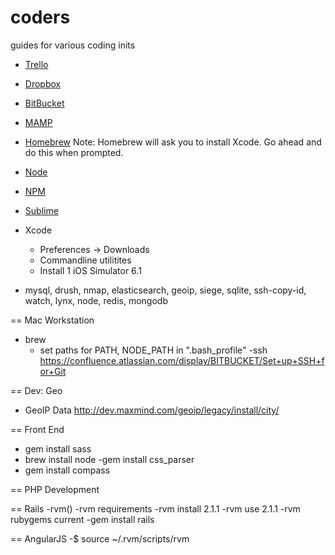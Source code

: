 coders
======

guides for various coding inits
- [Trello](http://www.trello.com)
- [Dropbox](www.dropbox.com)
- [BitBucket](https://bitbucket.org/)
- [MAMP](http://www.mamp.info/en/)
- [Homebrew](http://brew.sh/) Note: Homebrew will ask you to install Xcode. Go ahead and do this when prompted.
- [Node](http://nodejs.org/)
- [NPM](https://www.npmjs.org/)
- [Sublime](http://www.sublimetext.com/)


- Xcode
  - Preferences -> Downloads
  - Commandline utilitites
  - Install 1 iOS Simulator 6.1

- mysql, drush, nmap, elasticsearch, geoip, siege, sqlite, ssh-copy-id, watch, lynx, node, redis, mongodb


== Mac Workstation
- brew
  - set paths for PATH, NODE_PATH  in ".bash_profile"
-ssh 
https://confluence.atlassian.com/display/BITBUCKET/Set+up+SSH+for+Git

== Dev: Geo
 - GeoIP Data http://dev.maxmind.com/geoip/legacy/install/city/


== Front End
- gem install sass
- brew install node
-gem install css_parser
- gem install compass

== PHP Development



== Rails
-rvm()
-rvm requirements
-rvm install 2.1.1
-rvm use 2.1.1 
-rvm rubygems current
-gem install rails



== AngularJS
-$ source ~/.rvm/scripts/rvm



